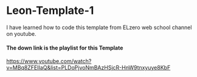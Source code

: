 # Leon-Template-1

I have learned how to code this template from ELzero web school channel on youtube.

#### The down link is the playlist for this Template 
https://www.youtube.com/watch?v=MBq8ZFEIIaQ&list=PLDoPjvoNmBAzHSjcR-HnW9tnxyuye8KbF
